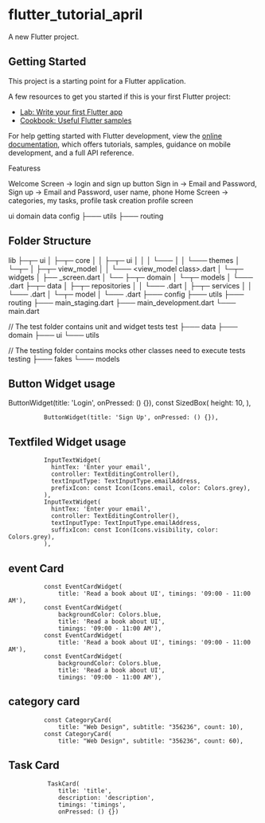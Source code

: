 # flutter_tutorial_april

A new Flutter project.

## Getting Started

This project is a starting point for a Flutter application.

A few resources to get you started if this is your first Flutter project:

- [Lab: Write your first Flutter app](https://docs.flutter.dev/get-started/codelab)
- [Cookbook: Useful Flutter samples](https://docs.flutter.dev/cookbook)

For help getting started with Flutter development, view the
[online documentation](https://docs.flutter.dev/), which offers tutorials,
samples, guidance on mobile development, and a full API reference.

Featuress

Welcome Screen -> login and sign up button 
Sign in -> Email and Password, 
Sign up -> Email and Password, user name, phone 
Home Screen -> categories, my tasks, profile 
task creation 
profile screen


ui
domain
data 
config
├─── utils
├─── routing
## Folder Structure
lib
├─┬─ ui
│ ├─┬─ core
│ │ ├─┬─ ui
│ │ │ └─── <shared widgets>
│ │ └─── themes
│ └─┬─ <FEATURE NAME>
│   ├─┬─ view_model
│   │ └─── <view_model class>.dart
│   └─┬─ widgets
│     ├── <feature name>_screen.dart
│     └── <other widgets>
├─┬─ domain
│ └─┬─ models
│   └─── <model name>.dart
├─┬─ data
│ ├─┬─ repositories
│ │ └─── <repository class>.dart
│ ├─┬─ services
│ │ └─── <service class>.dart
│ └─┬─ model
│   └─── <api model class>.dart
├─── config
├─── utils
├─── routing
├─── main_staging.dart
├─── main_development.dart
└─── main.dart

// The test folder contains unit and widget tests
test
├─── data
├─── domain
├─── ui
└─── utils

// The testing folder contains mocks other classes need to execute tests
testing
├─── fakes
└─── models

## Button Widget usage

 ButtonWidget(title: 'Login', onPressed: () {}),
              const SizedBox(
                height: 10,
              ),

              ButtonWidget(title: 'Sign Up', onPressed: () {}),

## Textfiled Widget usage


              InputTextWidget(
                hintTex: 'Enter your email',
                controller: TextEditingController(),
                textInputType: TextInputType.emailAddress,
                prefixIcon: const Icon(Icons.email, color: Colors.grey),
              ),
              InputTextWidget(
                hintTex: 'Enter your email',
                controller: TextEditingController(),
                textInputType: TextInputType.emailAddress,
                suffixIcon: const Icon(Icons.visibility, color: Colors.grey),
              ),

## event Card

              const EventCardWidget(
                  title: 'Read a book about UI', timings: '09:00 - 11:00 AM'),
              const EventCardWidget(
                  backgroundColor: Colors.blue,
                  title: 'Read a book about UI',
                  timings: '09:00 - 11:00 AM'),
              const EventCardWidget(
                  title: 'Read a book about UI', timings: '09:00 - 11:00 AM'),
              const EventCardWidget(
                  backgroundColor: Colors.blue,
                  title: 'Read a book about UI',
                  timings: '09:00 - 11:00 AM'),

##  category card
              const CategoryCard(
                  title: "Web Design", subtitle: "356236", count: 10),
              const CategoryCard(
                  title: "Web Design", subtitle: "356236", count: 60),

##  Task Card
               TaskCard(
                  title: 'title',
                  description: 'description',
                  timings: 'timings',
                  onPressed: () {})